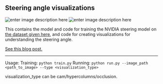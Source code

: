 ## Steering angle visualizations ##

![enter image description here](https://github.com/jacobgil/keras-steering-angle-visualizations/blob/master/examples/20843_cam.jpg?raw=true)
![enter image description here](https://github.com/jacobgil/keras-steering-angle-visualizations/blob/master/examples/18123_cam.jpg?raw=true)

This contains the model and code for training the NVIDIA steering model on [the dataset given here](https://github.com/SullyChen/Nvidia-Autopilot-TensorFlow), and code for creating visualizations for understanding the steering angle.

[See this blog post.](http://jacobcv.blogspot.com/2016/10/visualizations-for-regressing-wheel.html)


----------


Usage:
Training: `python train.py`
Running: `python run.py --image_path <path_to_image> --type <visualization_type>`

visualization_type can be cam/hypercolumns/occlusion.
